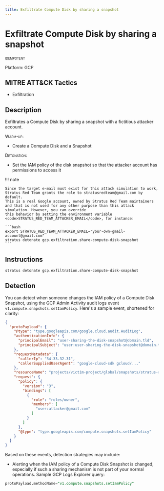 ```yaml
---
title: Exfiltrate Compute Disk by sharing a snapshot
---
```


# Exfiltrate Compute Disk by sharing a snapshot


 <span class="smallcaps w3-badge w3-blue w3-round w3-text-white" title="This attack technique can be detonated multiple times">idempotent</span> 

Platform: GCP

## MITRE ATT&CK Tactics


- Exfiltration

## Description


Exfiltrates a Compute Disk by sharing a snapshot with a fictitious attacker account.

<span style="font-variant: small-caps;">Warm-up</span>:

- Create a Compute Disk and a Snapshot

<span style="font-variant: small-caps;">Detonation</span>:

- Set the IAM policy of the disk snapshot so that the attacker account has permissions to access it

!!! note

	Since the target e-mail must exist for this attack simulation to work, Stratus Red Team grants the role to stratusredteam@gmail.com by default.
	This is a real Google account, owned by Stratus Red Team maintainers and that is not used for any other purpose than this attack simulation. However, you can override
	this behavior by setting the environment variable <code>STRATUS_RED_TEAM_ATTACKER_EMAIL</code>, for instance:

	```bash
	export STRATUS_RED_TEAM_ATTACKER_EMAIL="your-own-gmail-account@gmail.com"
	stratus detonate gcp.exfiltration.share-compute-disk-snapshot
	```


## Instructions

```bash title="Detonate with Stratus Red Team"
stratus detonate gcp.exfiltration.share-compute-disk-snapshot
```
## Detection


You can detect when someone changes the IAM policy of a Compute Disk Snapshot, using the GCP Admin Activity audit logs event <code>v1.compute.snapshots.setIamPolicy</code>. Here's a sample event, shortened for clarity:

```json hl_lines="18 20 25""
{
  "protoPayload": {
    "@type": "type.googleapis.com/google.cloud.audit.AuditLog",
    "authenticationInfo": {
      "principalEmail": "user-sharing-the-disk-snapshot@domain.tld",
      "principalSubject": "user:user-sharing-the-disk-snapshot@domain.tld"
    },
    "requestMetadata": {
      "callerIp": "34.33.32.31",
      "callerSuppliedUserAgent": "google-cloud-sdk gcloud/..."
    },
    "resourceName": "projects/victim-project/global/snapshots/stratus-red-team-victim-disk-snapshot",
    "request": {
      "policy": {
        "version": "3",
        "bindings": [
          {
            "role": "roles/owner",
            "members": [
              "user:attacker@gmail.com"
            ]
          }
        ]
      },
      "@type": "type.googleapis.com/compute.snapshots.setIamPolicy"
    }
  }
}
```

Based on these events, detection strategies may include:

- Alerting when the IAM policy of a Compute Disk Snapshot is changed, especially if such a sharing mechanism is not part of your normal operations. Sample GCP Logs Explorer query:

```sql
protoPayload.methodName="v1.compute.snapshots.setIamPolicy"
```


